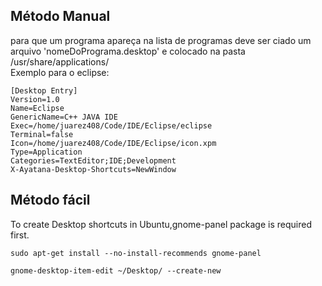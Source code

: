 ## Método Manual

para que um programa apareça na lista de programas
deve ser ciado um arquivo 'nomeDoPrograma.desktop' e colocado na pasta /usr/share/applications/   
 Exemplo para o eclipse:
 

    [Desktop Entry]
    Version=1.0 
    Name=Eclipse
    GenericName=C++ JAVA IDE
    Exec=/home/juarez408/Code/IDE/Eclipse/eclipse
    Terminal=false
    Icon=/home/juarez408/Code/IDE/Eclipse/icon.xpm
    Type=Application
    Categories=TextEditor;IDE;Development
    X-Ayatana-Desktop-Shortcuts=NewWindow





## Método fácil
To create Desktop shortcuts in Ubuntu,gnome-panel package is required first.


	sudo apt-get install --no-install-recommends gnome-panel	

	gnome-desktop-item-edit ~/Desktop/ --create-new

